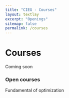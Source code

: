 ```yaml
---
title: "CIEG - Courses"
layout: textlay
excerpt: "Openings"
sitemap: false
permalink: /courses
---
```


# Courses

Coming soon
### Open courses

Fundamental of optimization 
